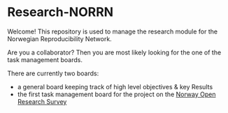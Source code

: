 # Research-NORRN

Welcome! This repository is used to manage the research module for the Norwegian Reproducibility Network.

Are you a collaborator? Then you are most likely looking for the one of the task management boards.

There are currently two boards:
- a general board keeping track of high level objectives & key Results
- the first task management board for the project on the [Norway Open Research Survey](https://github.com/users/troettge/projects/1/views/1)

